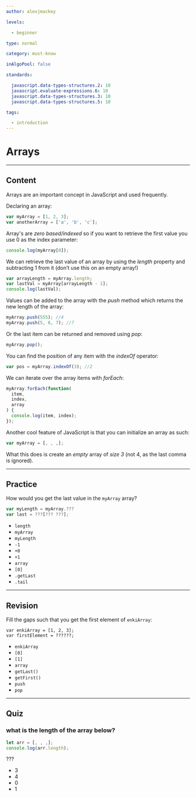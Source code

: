 ```yaml
---
author: alexjmackey

levels:

  - beginner

type: normal

category: must-know

inAlgoPool: false

standards:

  javascript.data-types-structures.2: 10
  javascript.evaluate-expressions.6: 10
  javascript.data-types-structures.3: 10
  javascript.data-types-structures.5: 10

tags:

  - introduction
---
```


# Arrays

---

## Content

Arrays are an important concept in JavaScript and used frequently.

Declaring an array:

```javascript
var myArray = [1, 2, 3];
var anotherArray = ['a', 'b', 'c'];
```

Array's are _zero based/indexed_ so if you want to retrieve the first value you use 0 as the index parameter:

```javascript
console.log(myArray[0]);
```

We can retrieve the last value of an array by using the _length_ property and subtracting 1 from it (don’t use this on an empty array!)

```javascript
var arrayLength = myArray.length;
var lastVal = myArray[arrayLength - 1];
console.log(lastVal);
```

Values can be added to the array with the _push_ method which returns the new length of the array:

```javascript
myArray.push(555); //4
myArray.push(5, 6, 7); //7
```

Or the last item can be returned and removed using _pop_:

```javascript
myArray.pop();
```

You can find the position of any item with the _indexOf_ operator:

```javascript
var pos = myArray.indexOf(3); //2
```

We can iterate over the array items with _forEach_:

```javascript
myArray.forEach(function(
  item,
  index,
  array
) {
  console.log(item, index);
});
```

Another cool feature of JavaScript is that you can initialize an array as such:

```javascript
var myArray = [, , ,];
```

What this does is create an _empty_ array of _size 3_ (not 4, as the last comma is ignored).

---

## Practice

How would you get the last value in the `myArray` array?

```javascript
var myLength = myArray.???
var last = ???[??? ???];
```

- `length`
- `myArray`
- `myLength`
- `-1`
- `+0`
- `+1`
- `array`
- `[0]`
- `.getLast`
- `.tail`

---

## Revision

Fill the gaps such that you get the first element of `enkiArray`:

```
var enkiArray = [1, 2, 3];
var firstElement = ??????;
```

- `enkiArray`
- `[0]`
- `[1]`
- `array`
- `getLast()`
- `getFirst()`
- `push`
- `pop`

---

## Quiz

### what is the length of the array below?

```javascript
let arr = [, , ,];
console.log(arr.length);
```

???

- 3
- 4
- 0
- 1
